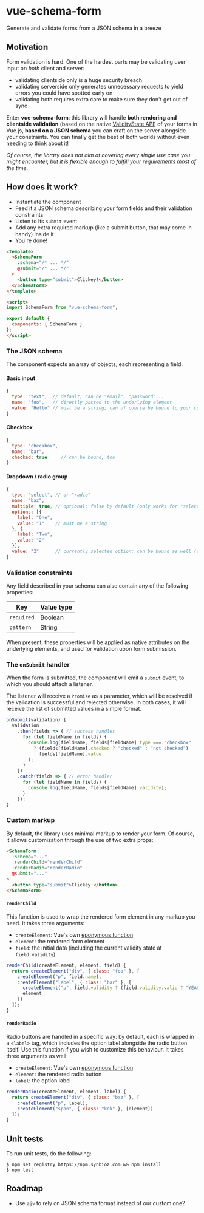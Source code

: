 # vue-schema-form

Generate and validate forms from a JSON schema in a breeze

## Motivation

Form validation is hard. One of the hardest parts may be validating user input on *both* client and server:

- validating clientside only is a huge security breach
- validating serverside only generates unnecessary requests to yield errors you could have spotted early on
- validating both requires extra care to make sure they don't get out of sync

Enter **vue-schema-form**: this library will handle **both rendering and clientside validation** (based on the native [ValidityState API](https://developer.mozilla.org/en-US/docs/Web/API/ValidityState)) of your forms in Vue.js, **based on a JSON schema** you can craft on the server alongside your constraints. You can finally get the best of both worlds without even needing to think about it!

*Of course, the library does not aim at covering every single use case you might encounter, but it is flexible enough to fulfill your requirements most of the time.*

## How does it work?

- Instantiate the component
- Feed it a JSON schema describing your form fields and their validation constraints
- Listen to its `submit` event
- Add any extra required markup (like a submit button, that may come in handy) inside it
- You're done!

```html
<template>
  <SchemaForm
    :schema="/* ... */"
    @submit="/* ... */"
  >
    <button type="submit">Clickey!</button>
  </SchemaForm>
</template>

<script>
import SchemaForm from "vue-schema-form";

export default {
  components: { SchemaForm }
};
</script>
```

### The JSON schema

The component expects an array of objects, each representing a field.

#### Basic input

```js
{
  type: "text",  // default; can be "email", "password"...
  name: "foo",   // directly passed to the underlying element
  value: "Hello" // must be a string; can of course be bound to your component's data
}
```

#### Checkbox

```js
{
  type: "checkbox",
  name: "bar",
  checked: true     // can be bound, too
}
```

#### Dropdown / radio group

```js
{
  type: "select", // or "radio"
  name: "baz",
  multiple: true, // optional; false by default (only works for "select")
  options: [{
    label: "One",
    value: "1"    // must be a string
  }, {
    label: "Two",
    value: "2"
  }],
  value: "2"      // currently selected option; can be bound as well (and must be a string, too)
}
```

### Validation constraints

Any field described in your schema can also contain any of the following properties:

| Key        | Value type |
| ---------- | ---------- |
| `required` | Boolean    |
| `pattern`  | String     |

When present, these properties will be applied as native attributes on the underlying elements, and used for validation upon form submission.

### The `onSubmit` handler

When the form is submitted, the component will emit a `submit` event, to which you should attach a listener.

The listener will receive a `Promise` as a parameter, which will be resolved if the validation is successful and rejected otherwise. In both cases, it will receive the list of submitted values in a simple format.

```js
onSubmit(validation) {
  validation
    .then(fields => { // success handler
      for (let fieldName in fields) {
        console.log(fieldName, fields[fieldName].type === "checkbox"
          ? (fields[fieldName].checked ? "checked" : "not checked")
          : fields[fieldName].value
        );
      }
    })
    .catch(fields => { // error handler
      for (let fieldName in fields) {
        console.log(fieldName, fields[fieldName].validity);
      }
    });
}
```

### Custom markup

By default, the library uses minimal markup to render your form. Of course, it allows customization through the use of two extra props:

```html
<SchemaForm
  :schema="..."
  :renderChild="renderChild"
  :renderRadio="renderRadio"
  @submit="..."
>
  <button type="submit">Clickey!</button>
</SchemaForm>
```

#### `renderChild`

This function is used to wrap the rendered form element in any markup you need. It takes three arguments:

- `createElement`: Vue's own [eponymous function](https://vuejs.org/v2/guide/render-function.html#createElement-Arguments)
- `element`: the rendered form element
- `field`: the initial data (including the current validity state at `field.validity`)

```js
renderChild(createElement, element, field) {
  return createElement("div", { class: "foo" }, [
    createElement("p", field.name),
    createElement("label", { class: "bar" }, [
      createElement("p", field.validity ? (field.validity.valid ? "YEAH" : "NOPE") : ""),
      element
    ])
  ]);
}
```

#### `renderRadio`

Radio buttons are handled in a specific way: by default, each is wrapped in a `<label>` tag, which includes the option label alongside the radio button itself. Use this function if you wish to customize this behaviour. It takes three arguments as well:

- `createElement`: Vue's own [eponymous function](https://vuejs.org/v2/guide/render-function.html#createElement-Arguments)
- `element`: the rendered radio button
- `label`: the option label

```js
renderRadio(createElement, element, label) {
  return createElement("div", { class: "baz" }, [
    createElement("p", label),
    createElement("span", { class: "kek" }, [element])
  ]);
}
```

## Unit tests

To run unit tests, do the following:

```
$ npm set registry https://npm.synbioz.com && npm install
$ npm test
```

## Roadmap

- Use `ajv` to rely on JSON schema format instead of our custom one?
